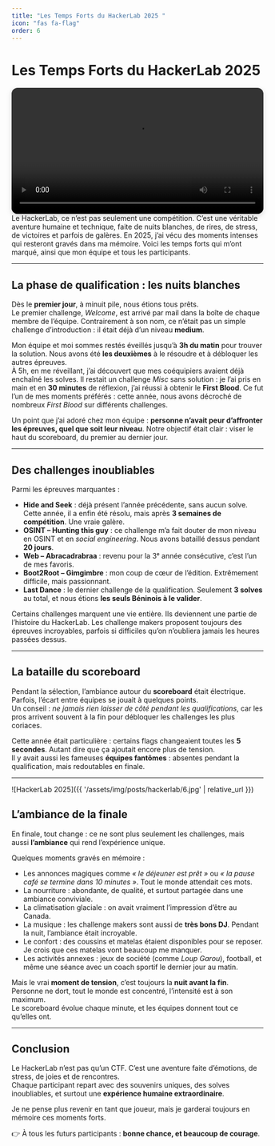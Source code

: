 ```yaml
---
title: "Les Temps Forts du HackerLab 2025 "
icon: "fas fa-flag"
order: 6
---
```

# Les Temps Forts du HackerLab 2025  
<div align="center">
  <video controls playsinline style="max-width:900px; width:100%; border-radius:12px; box-shadow: 0 4px 12px rgba(0,0,0,0.15);">
    <source src="{{ '/assets/videos/4.mp4' | relative_url }}" type="video/mp4">
    Votre navigateur ne supporte pas la lecture vidéo.
  </video>
</div>
Le HackerLab, ce n’est pas seulement une compétition. C’est une véritable aventure humaine et technique, faite de nuits blanches, de rires, de stress, de victoires et parfois de galères.  
En 2025, j’ai vécu des moments intenses qui resteront gravés dans ma mémoire. Voici les temps forts qui m’ont marqué, ainsi que mon équipe et tous les participants.  

---

## La phase de qualification : les nuits blanches

Dès le **premier jour**, à minuit pile, nous étions tous prêts.  
Le premier challenge, *Welcome*, est arrivé par mail dans la boîte de chaque membre de l’équipe. Contrairement à son nom, ce n’était pas un simple challenge d’introduction : il était déjà d’un niveau **medium**.  

Mon équipe et moi sommes restés éveillés jusqu’à **3h du matin** pour trouver la solution. Nous avons été **les deuxièmes** à le résoudre et à débloquer les autres épreuves.  
À 5h, en me réveillant, j’ai découvert que mes coéquipiers avaient déjà enchaîné les solves. Il restait un challenge *Misc* sans solution : je l’ai pris en main et en **30 minutes** de réflexion, j’ai réussi à obtenir le **First Blood**. Ce fut l’un de mes moments préférés : cette année, nous avons décroché de nombreux *First Blood* sur différents challenges.  

Un point que j’ai adoré chez mon équipe : **personne n’avait peur d’affronter les épreuves, quel que soit leur niveau**. Notre objectif était clair : viser le haut du scoreboard, du premier au dernier jour.  

---

## Des challenges inoubliables  

Parmi les épreuves marquantes :  

- **Hide and Seek** : déjà présent l’année précédente, sans aucun solve. Cette année, il a enfin été résolu, mais après **3 semaines de compétition**. Une vraie galère.  
- **OSINT – Hunting this guy** : ce challenge m’a fait douter de mon niveau en OSINT et en *social engineering*. Nous avons bataillé dessus pendant **20 jours**.  
- **Web – Abracadrabraa** : revenu pour la 3ᵉ année consécutive, c’est l’un de mes favoris.  
- **Boot2Root – Gimgimbre** : mon coup de cœur de l’édition. Extrêmement difficile, mais passionnant.  
- **Last Dance** : le dernier challenge de la qualification. Seulement **3 solves** au total, et nous étions **les seuls Béninois à le valider**.  

Certains challenges marquent une vie entière. Ils deviennent une partie de l’histoire du HackerLab. Les challenge makers proposent toujours des épreuves incroyables, parfois si difficiles qu’on n’oubliera jamais les heures passées dessus.  

---

## La bataille du scoreboard  

Pendant la sélection, l’ambiance autour du **scoreboard** était électrique.  
Parfois, l’écart entre équipes se jouait à quelques points.  
Un conseil : *ne jamais rien laisser de côté pendant les qualifications*, car les pros arrivent souvent à la fin pour débloquer les challenges les plus coriaces.  

Cette année était particulière : certains flags changeaient toutes les **5 secondes**. Autant dire que ça ajoutait encore plus de tension.  
Il y avait aussi les fameuses **équipes fantômes** : absentes pendant la qualification, mais redoutables en finale.  

---
![HackerLab 2025]({{ '/assets/img/posts/hackerlab/6.jpg' | relative_url }})
## L’ambiance de la finale  

En finale, tout change : ce ne sont plus seulement les challenges, mais aussi **l’ambiance** qui rend l’expérience unique.  

Quelques moments gravés en mémoire :  

- Les annonces magiques comme *« le déjeuner est prêt »* ou *« la pause café se termine dans 10 minutes »*. Tout le monde attendait ces mots.  
- La nourriture : abondante, de qualité, et surtout partagée dans une ambiance conviviale.  
- La climatisation glaciale : on avait vraiment l’impression d’être au Canada.  
- La musique : les challenge makers sont aussi de **très bons DJ**. Pendant la nuit, l’ambiance était incroyable.  
- Le confort : des coussins et matelas étaient disponibles pour se reposer. Je crois que ces matelas vont beaucoup me manquer.  
- Les activités annexes : jeux de société (comme *Loup Garou*), football, et même une séance avec un coach sportif le dernier jour au matin.  

Mais le vrai **moment de tension**, c’est toujours la **nuit avant la fin**.  
Personne ne dort, tout le monde est concentré, l’intensité est à son maximum.  
Le scoreboard évolue chaque minute, et les équipes donnent tout ce qu’elles ont.  

---

## Conclusion  

Le HackerLab n’est pas qu’un CTF. C’est une aventure faite d’émotions, de stress, de joies et de rencontres.  
Chaque participant repart avec des souvenirs uniques, des solves inoubliables, et surtout une **expérience humaine extraordinaire**.  

Je ne pense plus revenir en tant que joueur, mais je garderai toujours en mémoire ces moments forts.  

👉 À tous les futurs participants : **bonne chance, et beaucoup de courage**.  


